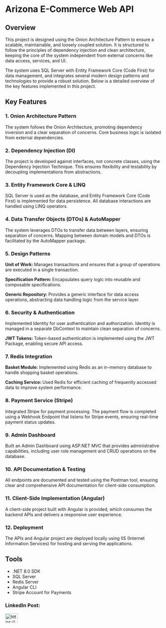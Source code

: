 <h1>Arizona E-Commerce Web API</h1>
<h2>Overview</h2>
<p>This project is designed using the Onion Architecture Pattern to ensure a scalable, maintainable, and loosely coupled solution. It is structured to follow the principles of dependency injection and clean architecture, keeping the core of the system independent from external concerns like data access, services, and UI.</p>

<p>The system uses SQL Server with Entity Framework Core (Code First) for data management, and integrates several modern design patterns and technologies to provide a robust solution. Below is a detailed overview of the key features implemented in this project.</p>

<h2>Key Features</h2>
<h3>1. Onion Architecture Pattern</h3>
<p>The system follows the Onion Architecture, promoting dependency inversion and a clear separation of concerns. Core business logic is isolated from external dependencies.</p>

<h3>2. Dependency Injection (DI)</h3>
<p>The project is developed against interfaces, not concrete classes, using the Dependency Injection Technique. This ensures flexibility and testability by decoupling implementations from abstractions.</p>

<h3>3. Entity Framework Core & LINQ</h3>
<p>SQL Server is used as the database, and Entity Framework Core (Code First) is implemented for data persistence. All database interactions are handled using LINQ operators.</p>

<h3>4. Data Transfer Objects (DTOs) & AutoMapper</h3>
<p>The system leverages DTOs to transfer data between layers, ensuring separation of concerns. Mapping between domain models and DTOs is facilitated by the AutoMapper package.</p>

<h3>5. Design Patterns</h3>
<p><strong>Unit of Work: </strong> Manages transactions and ensures that a group of operations are executed in a single transaction.</p>
<p><strong>Specification Pattern: </strong> Encapsulates query logic into reusable and composable specifications.</p>
<p><strong>Generic Repository: </strong> Provides a generic interface for data access operations, abstracting data handling logic from the service layer.</p>

<h3>6. Security & Authentication</h3>
<p>Implemented Identity for user authentication and authorization. Identity is managed in a separate DbContext to maintain clean separation of concerns.</p>
<p><strong>JWT Tokens: </strong> Token-based authentication is implemented using the JWT Package, enabling secure API access.</p>

<h3>7. Redis Integration</h3>
<p><Strong>Basket Module: </Strong> Implemented using Redis as an in-memory database to handle shopping basket operations.</p>
<p><strong>Caching Service: </strong> Used Redis for efficient caching of frequently accessed data to improve system performance.</p>

<h3>8. Payment Service (Stripe)</h3>
<p>Integrated Stripe for payment processing. The payment flow is completed using a Webhook Endpoint that listens for Stripe events, ensuring real-time payment status updates.</p>

<h3>9. Admin Dashboard</h3>
<p>Built an Admin Dashboard using ASP.NET MVC that provides administrative capabilities, including user role management and CRUD operations on the database.</p>

<h3>10. API Documentation & Testing</h3>
<p>All endpoints are documented and tested using the Postman tool, ensuring clear and comprehensive API documentation for client-side consumption.</p>

<h3>11. Client-Side Implementation (Angular)</h3>
<p>A client-side project built with Angular is provided, which consumes the backend APIs and delivers a responsive user experience.</p>

<h3>12. Deployment</h3>
<p>The APIs and Angular project are deployed locally using IIS (Internet Information Services) for hosting and serving the applications.</p>

<h2>Tools</h2>
<ul>
  <li>.NET 8.0 SDK</li>
  <li>SQL Server</li>
  <li>Redis Server</li>
  <li>Angular CLI</li>
  <li>Stripe Account for Payments</li>
</ul>

<h3>LinkedIn Post:</h3>
<p align="left">
<a href="https://www.linkedin.com/posts/mohamed-al-attar-13765918b_dear-all-i-am-so-happy-to-share-my-latest-activity-7213912274422362113-tQbL?utm_source=share&utm_medium=member_desktop" target="blank"><img align="center" src="https://raw.githubusercontent.com/rahuldkjain/github-profile-readme-generator/master/src/images/icons/Social/linked-in-alt.svg" alt="https://www.linkedin.com/in/mohamed-al-attar-13765918b/" height="30" width="40" /></a>
</p>
